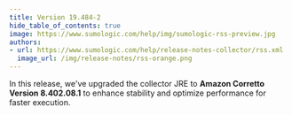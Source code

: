 ```yaml
---
title: Version 19.484-2
hide_table_of_contents: true
image: https://www.sumologic.com/help/img/sumologic-rss-preview.jpg
authors:
- url: https://www.sumologic.com/help/release-notes-collector/rss.xml
  image_url: /img/release-notes/rss-orange.png
---
```


In this release, we've upgraded the collector JRE to **Amazon Corretto Version 8.402.08.1** to enhance stability and optimize performance for faster execution.
